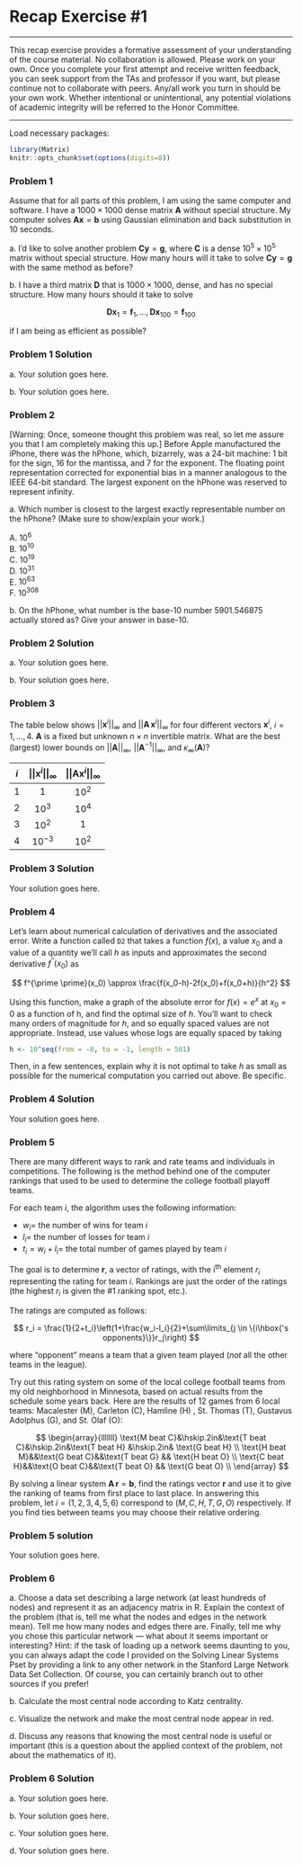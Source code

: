Recap Exercise \#1
================

------------------------------------------------------------------------

This recap exercise provides a formative assessment of your
understanding of the course material. No collaboration is allowed.
Please work on your own. Once you complete your first attempt and
receive written feedback, you can seek support from the TAs and
professor if you want, but please continue not to collaborate with
peers. Any/all work you turn in should be your own work. Whether
intentional or unintentional, any potential violations of academic
integrity will be referred to the Honor Committee.

------------------------------------------------------------------------

Load necessary packages:

``` r
library(Matrix)
knitr::opts_chunk$set(options(digits=8))
```

### Problem 1

Assume that for all parts of this problem, I am using the same computer
and software. I have a $1000 \times 1000$ dense matrix $\mathbf{A}$
without special structure. My computer solves
$\mathbf{A} \mathbf{x}=\mathbf{b}$ using Gaussian elimination and back
substitution in 10 seconds.

a\. I’d like to solve another problem
$\mathbf{C} \mathbf{y}=\mathbf{g}$, where $\mathbf{C}$ is a dense
$10^5 \times 10^5$ matrix without special structure. How many hours will
it take to solve $\mathbf{C} \mathbf{y}=\mathbf{g}$ with the same method
as before?

b\. I have a third matrix $\mathbf{D}$ that is $1000 \times 1000$,
dense, and has no special structure. How many hours should it take to
solve

$$
\mathbf{D} \mathbf{x}_1 = \mathbf{f}_1, \ldots, \mathbf{D} \mathbf{x}_{100} = \mathbf{f}_{100}
$$

if I am being as efficient as possible?

### Problem 1 Solution

a\. Your solution goes here.

b\. Your solution goes here.

### Problem 2

\[Warning: Once, someone thought this problem was real, so let me assure
you that I am completely making this up.\] Before Apple manufactured the
iPhone, there was the hPhone, which, bizarrely, was a 24-bit machine: 1
bit for the sign, 16 for the mantissa, and 7 for the exponent. The
floating point representation corrected for exponential bias in a manner
analogous to the IEEE 64-bit standard. The largest exponent on the
hPhone was reserved to represent infinity.

a\. Which number is closest to the largest exactly representable number
on the hPhone? (Make sure to show/explain your work.)

A. $10^6$  
B. $10^{10}$  
C. $10^{19}$  
D. $10^{31}$  
E. $10^{63}$  
F. $10^{308}$

b\. On the hPhone, what number is the base-10 number 5901.546875
actually stored as? Give your answer in base-10.

### Problem 2 Solution

a\. Your solution goes here.

b\. Your solution goes here.

### Problem 3

The table below shows $||\mathbf{x}^i||_{\infty}$ and
$||\mathbf{A}\,\mathbf{x}^i||_{\infty}$ for four different vectors
$\mathbf{x}^i$, $i=1,\ldots,4$. $\mathbf{A}$ is a fixed but unknown
$n \times n$ invertible matrix. What are the best (largest) lower bounds
on $||\mathbf{A}||_\infty$, $||\mathbf{A}^{-1}||_\infty$, and
$\kappa_\infty(\mathbf{A})$?

| $i$ | $\|\|\mathbf{x}^i\|\|_{\infty}$ | $\|\|\mathbf{A} \mathbf{x}^i\|\|_{\infty}$ |
|:---:|:-------------------------------:|:------------------------------------------:|
| $1$ |               $1$               |                   $10^2$                   |
| $2$ |             $10^3$              |                   $10^4$                   |
| $3$ |             $10^2$              |                    $1$                     |
| $4$ |            $10^{-3}$            |                   $10^2$                   |

### Problem 3 Solution

Your solution goes here.

### Problem 4

Let’s learn about numerical calculation of derivatives and the
associated error. Write a function called `D2` that takes a function
$f(x)$, a value $x_0$ and a value of a quantity we’ll call $h$ as inputs
and approximates the second derivative $f^{\prime \prime}(x_0)$ as

$$
f^{\prime \prime}(x_0) \approx \frac{f(x_0-h)-2f(x_0)+f(x_0+h)}{h^2}
$$

Using this function, make a graph of the absolute error for $f(x)=e^x$
at $x_0=0$ as a function of h, and find the optimal size of $h$. You’ll
want to check many orders of magnitude for $h$, and so equally spaced
values are not appropriate. Instead, use values whose logs are equally
spaced by taking

``` r
h <- 10^seq(from = -8, to = -1, length = 501)
```

Then, in a few sentences, explain why it is not optimal to take $h$ as
small as possible for the numerical computation you carried out above.
Be specific.

### Problem 4 Solution

Your solution goes here.

### Problem 5

There are many different ways to rank and rate teams and individuals in
competitions. The following is the method behind one of the computer
rankings that used to be used to determine the college football playoff
teams.

For each team $i$, the algorithm uses the following information:

- $w_i=$ the number of wins for team $i$
- $l_i=$ the number of losses for team $i$
- $t_i=w_i+l_i=$ the total number of games played by team $i$

The goal is to determine $\mathbf{r}$, a vector of ratings, with the
i<sup>th</sup> element $r_i$ representing the rating for team $i$.
Rankings are just the order of the ratings (the highest $r_i$ is given
the \#1 ranking spot, etc.).

The ratings are computed as follows:

$$
r_i = \frac{1}{2+t_i}\left(1+\frac{w_i-l_i}{2}+\sum\limits_{j \in \{i\hbox{'s opponents}\}}r_j\right)
$$

where “opponent” means a team that a given team played (*not* all the
other teams in the league).

Try out this rating system on some of the local college football teams
from my old neighborhood in Minnesota, based on actual results from the
schedule some years back. Here are the results of 12 games from 6 local
teams: Macalester (M), Carleton (C), Hamline (H) , St. Thomas (T),
Gustavus Adolphus (G), and St. Olaf (O):

$$
\begin{array}{lllllll}
\text{M beat C}&\hskip.2in&\text{T beat C}&\hskip.2in&\text{T beat H} &\hskip.2in& \text{G beat H} \\
\text{H beat M}&&\text{G beat C}&&\text{T beat G} && \text{H beat O} \\
\text{C beat H}&&\text{O beat C}&&\text{T beat O} && \text{G beat O} \\
\end{array}
$$

By solving a linear system $\mathbf{A}\,\mathbf{r}=\mathbf{b}$, find the
ratings vector $\mathbf{r}$ and use it to give the ranking of teams from
first place to last place. In answering this problem, let
$i=(1,2,3,4,5,6)$ correspond to $(M,C,H,T,G,O)$ respectively. If you
find ties between teams you may choose their relative ordering.

### Problem 5 solution

Your solution goes here.

### Problem 6

a\. Choose a data set describing a large network (at least hundreds of
nodes) and represent it as an adjacency matrix in R. Explain the context
of the problem (that is, tell me what the nodes and edges in the network
mean). Tell me how many nodes and edges there are. Finally, tell me why
you chose this particular network — what about it seems important or
interesting? Hint: if the task of loading up a network seems daunting to
you, you can always adapt the code I provided on the Solving Linear
Systems Pset by providing a link to any other network in the Stanford
Large Network Data Set Collection. Of course, you can certainly branch
out to other sources if you prefer!

b\. Calculate the most central node according to Katz centrality.

c\. Visualize the network and make the most central node appear in red.

d\. Discuss any reasons that knowing the most central node is useful or
important (this is a question about the applied context of the problem,
not about the mathematics of it).

### Problem 6 Solution

a\. Your solution goes here.

b\. Your solution goes here.

c\. Your solution goes here.

d\. Your solution goes here.
